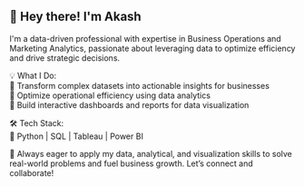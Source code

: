 ## 👋 Hey there! I'm Akash
I'm a data-driven professional with expertise in Business Operations and Marketing Analytics, passionate about leveraging data to optimize efficiency and drive strategic decisions.

💡 What I Do:<br />
🔹 Transform complex datasets into actionable insights for businesses<br /> 
🔹 Optimize operational efficiency using data analytics<br />
🔹 Build interactive dashboards and reports for data visualization

🛠 Tech Stack:<br />
📌 Python | SQL | Tableau | Power BI

🚀 Always eager to apply my data, analytical, and visualization skills to solve real-world problems and fuel business growth. Let’s connect and collaborate! <br />
<!--
**bhowad-akash/bhowad-akash** is a ✨ _special_ ✨ repository because its `README.md` (this file) appears on your GitHub profile.



